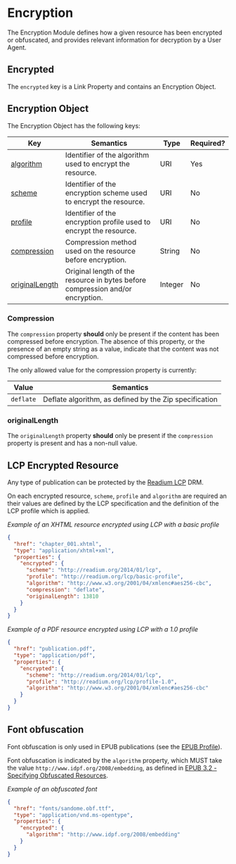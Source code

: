 # Encryption 

The Encryption Module defines how a given resource has been encrypted or obfuscated, and provides relevant information for decryption by a User Agent.

## Encrypted

The `encrypted` key is a Link Property and contains an Encryption Object.

## Encryption Object

The Encryption Object has the following keys:

| Key   | Semantics | Type     | Required? |
| ----- | --------- | -------- | --------- |
| [algorithm](#algorithm)  | Identifier of the algorithm used to encrypt the resource.  | URI  | Yes |
| [scheme](#scheme)  | Identifier of the encryption scheme used to encrypt the resource.  | URI  | No |
| [profile](#profile)  | Identifier of the encryption profile used to encrypt the resource.  | URI  | No |
| [compression](#compression)  | Compression method used on the resource before encryption. | String | No |
| [originalLength](#originalLength)  | Original length of the resource in bytes before compression and/or encryption. | Integer  | No |

### Compression 

The `compression` property <strong class="rfc">should</strong> only be present if the content has been compressed before encryption. The absence of this property, or the presence of an empty string as a value, indicate that the content was not compressed before encryption.  

The only allowed value for the compression property is currently:

| Value     | Semantics |
| --------- | --------- | 
| `deflate` | Deflate algorithm, as defined by the Zip specification |

### originalLength

The `originalLength` property <strong class="rfc">should</strong> only be present if the `compression` property is present and has a non-null value. 


## LCP Encrypted Resource

Any type of publication can be protected by the [Readium LCP](https://readium.org/lcp-specs/releases/lcp/latest) DRM. 

On each encrypted resource, `scheme`, `profile` and `algorithm` are required an their values are defined by the LCP specification and the definition of the LCP profile which is applied.

*Example of an XHTML resource encrypted using LCP with a basic profile*

```json
{
  "href": "chapter_001.xhtml",
  "type": "application/xhtml+xml",
  "properties": {
    "encrypted": {
      "scheme": "http://readium.org/2014/01/lcp",
      "profile": "http://readium.org/lcp/basic-profile",
      "algorithm": "http://www.w3.org/2001/04/xmlenc#aes256-cbc",
      "compression": "deflate",
      "originalLength": 13810
    }
  }
}
```
*Example of a PDF resource encrypted using LCP with a 1.0 profile*

```json
{
  "href": "publication.pdf",
  "type": "application/pdf",
  "properties": {
    "encrypted": {
      "scheme": "http://readium.org/2014/01/lcp",
      "profile": "http://readium.org/lcp/profile-1.0",
      "algorithm": "http://www.w3.org/2001/04/xmlenc#aes256-cbc"
    }
  }
}
```

## Font obfuscation

Font obfuscation is only used in EPUB publications (see the [EPUB Profile](../profiles/epub.md)). 

Font obfuscation is indicated by the `algorithm` property, which MUST take the value `http://www.idpf.org/2008/embedding`, as defined in [EPUB 3.2 - Specifying Obfuscated Resources](https://www.w3.org/publishing/epub3/epub-ocf.html#obfus-specifying).

*Example of an obfuscated font*

```json
{
  "href": "fonts/sandome.obf.ttf",
  "type": "application/vnd.ms-opentype",
  "properties": {
    "encrypted": {
      "algorithm": "http://www.idpf.org/2008/embedding"
    }
  }
}
```
